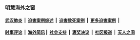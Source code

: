 
### 明慧海外之窗

####  [武汉肺炎](indexes/365.md?t=03060700) &nbsp;|&nbsp;  [迫害案例综述](indexes/328.md?t=03060700) &nbsp;|&nbsp; [迫害致死案例](indexes/277.md?t=03060700)  &nbsp;|&nbsp; [更多迫害案例](indexes/81.md?t=03060700)  &nbsp;|&nbsp; 
####  [时事评论](indexes/19.md?t=03060700) &nbsp;|&nbsp; [海外简讯](indexes/245.md?t=03060700)&nbsp;|&nbsp;  [社会支持](indexes/140.md?t=03060700) &nbsp;|&nbsp; [褒奖决议](indexes/282.md?t=03060700) &nbsp;|&nbsp; [社区报道](indexes/91.md?t=03060700)  &nbsp;|&nbsp; [天人之间](indexes/78.md?t=03060700) 

